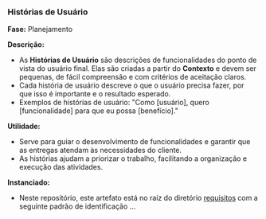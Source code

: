 ### **Histórias de Usuário**
  
**Fase:** Planejamento  
  
**Descrição:**  
- As **Histórias de Usuário** são descrições de funcionalidades do ponto de vista do usuário final. Elas são criadas a partir do **Contexto** e devem ser pequenas, de fácil compreensão e com critérios de aceitação claros.  
- Cada história de usuário descreve o que o usuário precisa fazer, por que isso é importante e o resultado esperado.  
- Exemplos de histórias de usuário: "Como [usuário], quero [funcionalidade] para que eu possa [benefício]."
  
**Utilidade:**  
- Serve para guiar o desenvolvimento de funcionalidades e garantir que as entregas atendam às necessidades do cliente.  
- As histórias ajudam a priorizar o trabalho, facilitando a organização e execução das atividades.

**Instanciado:**  
- Neste repositório, este artefato está no raíz do diretório [requisitos](/documentacao/requisitos/) com a seguinte padrão de identificação ...
